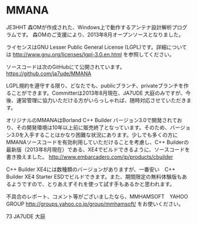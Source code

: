 MMANA
=====

JE3HHT 森OMが作成された、Windows上で動作するアンテナ設計解析プログラムです。
森OMのご支援により、2013年8月オープンソースとなりました。

ライセンスはGNU Lesser Public General License (LGPL)です。詳細については
http://www.gnu.org/licenses/lgpl-3.0.en.html
を参照してください。

ソースコードは次のGitHubにて公開されています。
https://github.com/ja7ude/MMANA


LGPL規約を遵守する限り、どなたでも、publicブランチ、privateブランチを作ることができます。Committerは2013年8月現在、JA7UDE 大庭のみですが、今後、運営管理に協力いただける方がいらっしゃれば、随時対応させていただきます。

オリジナルのMMANAはBorland C++ Builder バージョン3.0で開発されており、その開発環境は10年以上前に販売終了となっています。そのため、バージョン3.0を入手することはかなり困難な状況にあります。少しでも多くの方にMMANAソースコードを有効利用していただけることを考慮し、C++ Builderの最新版（2013年8月現在）である、XE4でビルドできるように、ソースコードを書き換えました。
http://www.embarcadero.com/jp/products/cbuilder

C++ Builder XE4には数種類のバージョンがありますが、一番安い　C++ Builder XE4 Starter ESDでビルドできます。また、期間限定の無料体験版もあるようですので、とりあえずそれを使って試す手もあるかと思われます。

不具合のレポート、コメント等がございましたなら、MMHAMSOFT　YAHOO GROUP
http://groups.yahoo.co.jp/group/mmhamsoft/
をお使いください。

73
JA7UDE
大庭



